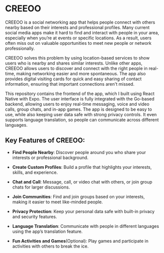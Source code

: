 #  CREEOO 

CREEOO is a social networking app that helps people connect with others nearby based on their interests and professional profiles. Many current social media apps make it hard to find and interact with people in your area, especially when you’re at events or specific locations. As a result, users often miss out on valuable opportunities to meet new people or network professionally.

CREEOO solves this problem by using location-based services to show users who is nearby and shares similar interests. Unlike other apps, CREEOO allows users to discover and connect with the right people in real-time, making networking easier and more spontaneous. The app also provides digital visiting cards for quick and easy sharing of contact information, ensuring that important connections aren't missed.

This repository contains the frontend of the app, which I built using React Native with Expo. The user interface is fully integrated with the Go-based backend, allowing users to enjoy real-time messaging, voice and video calls, group chats, and in-app games. The app is designed to be easy to use, while also keeping user data safe with strong privacy controls. It even supports language translation, so people can communicate across different languages.


## Key Features of CREEOO:
- **Find People Nearby**: Discover people around you who share your interests or professional background.

- **Create Custom Profiles**: Build a profile that highlights your interests, skills, and experience.

- **Chat and Call**: Message, call, or video chat with others, or join group chats for larger discussions.

- **Join Communities**: Find and join groups based on your interests, making it easier to meet like-minded people.


- **Privacy Protection**: Keep your personal data safe with built-in privacy and security features.

- **Language Translation**: Communicate with people in different languages using the app’s translation feature.

- **Fun Activities and Games**(Optional): Play games and participate in activities with others to break the ice.
